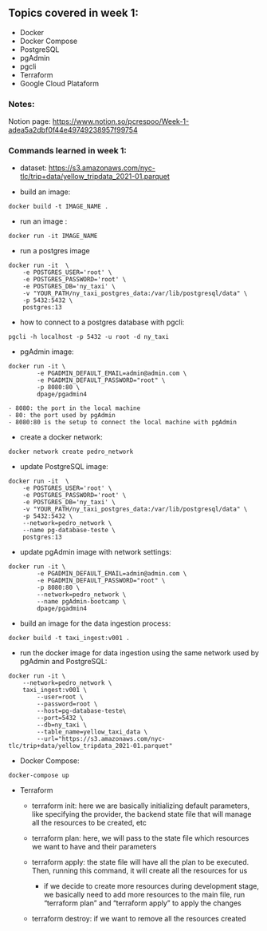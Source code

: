 ## Topics covered in week 1:
- Docker
- Docker Compose
- PostgreSQL
- pgAdmin
- pgcli
- Terraform
- Google Cloud Plataform

### Notes:
Notion page: https://www.notion.so/pcrespoo/Week-1-adea5a2dbf0f44e49749238957f99754

### Commands learned in week 1:

- dataset: https://s3.amazonaws.com/nyc-tlc/trip+data/yellow_tripdata_2021-01.parquet

 - build an image:
 ```
 docker build -t IMAGE_NAME .
 ``` 
 - run an image :
 ```
 docker run -it IMAGE_NAME
 ```
- run a postgres image 
```
docker run -it  \
    -e POSTGRES_USER='root' \
    -e POSTGRES_PASSWORD='root' \
    -e POSTGRES_DB='ny_taxi' \
    -v "YOUR_PATH/ny_taxi_postgres_data:/var/lib/postgresql/data" \
    -p 5432:5432 \
    postgres:13 
```

- how to connect to a postgres database with pgcli: 
```
pgcli -h localhost -p 5432 -u root -d ny_taxi
```

- pgAdmin image: 
```
docker run -it \
        -e PGADMIN_DEFAULT_EMAIL=admin@admin.com \
        -e PGADMIN_DEFAULT_PASSWORD="root" \
        -p 8080:80 \
        dpage/pgadmin4
```
    - 8080: the port in the local machine
    - 80: the port used by pgAdmin
    - 8080:80 is the setup to connect the local machine with pgAdmin

- create a docker network: 
```
docker network create pedro_network
```
 
- update PostgreSQL image: 
```
docker run -it  \
    -e POSTGRES_USER='root' \
    -e POSTGRES_PASSWORD='root' \
    -e POSTGRES_DB='ny_taxi' \
    -v "YOUR_PATH/ny_taxi_postgres_data:/var/lib/postgresql/data" \
    -p 5432:5432 \
    --network=pedro_network \
    --name pg-database-teste \
    postgres:13
```

- update pgAdmin image with network settings: 
```
docker run -it \
        -e PGADMIN_DEFAULT_EMAIL=admin@admin.com \
        -e PGADMIN_DEFAULT_PASSWORD="root" \
        -p 8080:80 \
        --network=pedro_network \
        --name pgAdmin-bootcamp \
        dpage/pgadmin4
```

- build an image for the data ingestion process: 
```
docker build -t taxi_ingest:v001 .
```

- run the docker image for data ingestion using the same network used by pgAdmin and PostgreSQL:
```
docker run -it \
    --network=pedro_network \
    taxi_ingest:v001 \
        --user=root \
        --password=root \
        --host=pg-database-teste\
        --port=5432 \
        --db=ny_taxi \
        --table_name=yellow_taxi_data \
        --url="https://s3.amazonaws.com/nyc-tlc/trip+data/yellow_tripdata_2021-01.parquet"
```

- Docker Compose:
```
docker-compose up
```

- Terraform
    - terraform init: here we are basically initializing default parameters, like specifying the provider, the backend state file that will manage all the resources to be created, etc

    - terraform plan: here, we will pass to the state file which resources we want to have and their parameters

    - terraform apply: the state file will have all the plan to be executed. Then, running this command, it will create all the resources for us
        - if we decide to create more resources during development stage, we basically need to add more resources to the main file, run 
        “terraform plan” and “terraform apply” to apply the changes

        
    - terraform destroy: if we want to remove all the resources created